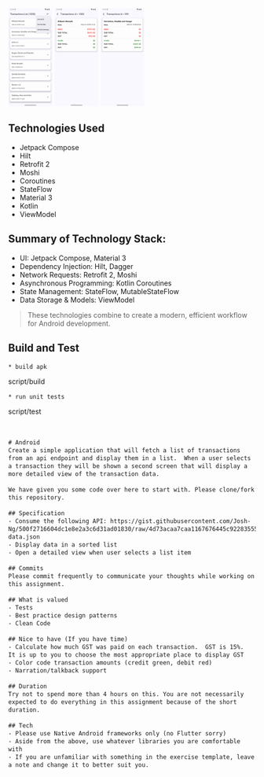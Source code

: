 
<img src="screenshot/list.png" alt="Screenshot 0" height="200"> 
<img src="screenshot/detail01.png" alt="Screenshot 1" height="200"> 
<img src="screenshot/detail02.png" alt="Screenshot 2" height="200">

## Technologies Used

- Jetpack Compose
- Hilt
- Retrofit 2
- Moshi
- Coroutines
- StateFlow
- Material 3
- Kotlin
- ViewModel

## Summary of Technology Stack:

- UI: Jetpack Compose, Material 3
- Dependency Injection: Hilt, Dagger
- Network Requests: Retrofit 2, Moshi
- Asynchronous Programming: Kotlin Coroutines
- State Management: StateFlow, MutableStateFlow
- Data Storage & Models: ViewModel

> These technologies combine to create a modern, efficient workflow for Android development.

## Build and Test

```
* build apk
```
script/build
```
* run unit tests
```
script/test
```


# Android
Create a simple application that will fetch a list of transactions from an api endpoint and display them in a list.  When a user selects a transaction they will be shown a second screen that will display a more detailed view of the transaction data. 

We have given you some code over here to start with. Please clone/fork this repository. 

## Specification
- Consume the following API: https://gist.githubusercontent.com/Josh-Ng/500f2716604dc1e8e2a3c6d31ad01830/raw/4d73acaa7caa1167676445c922835554c5572e82/test-data.json  
- Display data in a sorted list 
- Open a detailed view when user selects a list item 

## Commits
Please commit frequently to communicate your thoughts while working on this assignment.

## What is valued
- Tests 
- Best practice design patterns 
- Clean Code 

## Nice to have (If you have time)
- Calculate how much GST was paid on each transaction.  GST is 15%.  It is up to you to choose the most appropriate place to display GST 
- Color code transaction amounts (credit green, debit red)
- Narration/talkback support 

## Duration 
Try not to spend more than 4 hours on this. You are not necessarily expected to do everything in this assignment because of the short duration. 

## Tech
- Please use Native Android frameworks only (no Flutter sorry) 
- Aside from the above, use whatever libraries you are comfortable with
- If you are unfamiliar with something in the exercise template, leave a note and change it to better suit you.
